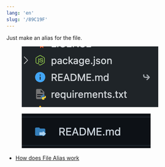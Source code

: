 ```yaml
---
lang: 'en'
slug: '/89C19F'
---
```


Just make an alias for the file.


<figure>

![3555AC.png](./../.././docs/assets/3555AC.png)


</figure>


<figure>

![E64653.png](./../.././docs/assets/E64653.png)


</figure>

- [How does File Alias work](./../.././docs/pages/How%20does%20File%20Alias%20work.md)

<head>
  <html lang="en-US"/>
</head>
